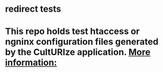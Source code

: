 # redirect tests

This repo holds test htaccess or ngninx configuration files generated by the CultURIze application. 
[More information:](https://github.com/PACKED-vzw/CultURIze/wiki)
== 